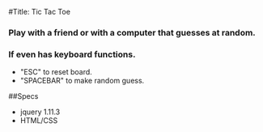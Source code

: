 #Title: Tic Tac Toe

### Play with a friend or with a computer that guesses at random.

### If even has keyboard functions.
- "ESC" to reset board.
- "SPACEBAR" to make random guess. 


##Specs
- jquery 1.11.3
- HTML/CSS
